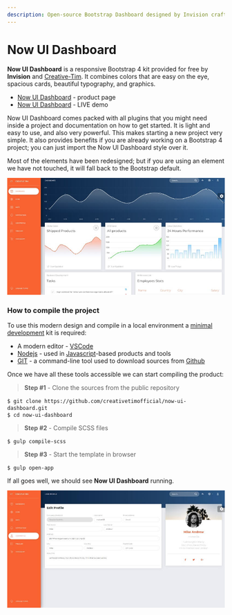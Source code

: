 ```yaml
---
description: Open-source Bootstrap Dashboard designed by Invision crafted by Creative-Tim
---
```


# Now UI Dashboard

**Now UI Dashboard** is a responsive Bootstrap 4 kit provided for free by **Invision** and [Creative-Tim](../partners/creative-tim.md). It combines colors that are easy on the eye, spacious cards, beautiful typography, and graphics. 

* [Now UI Dashboard](https://bit.ly/3oiWrWo) - product page
* [Now UI Dashboard](https://bit.ly/3tPYjaq) - LIVE demo

Now UI Dashboard comes packed with all plugins that you might need inside a project and documentation on how to get started. It is light and easy to use, and also very powerful. This makes starting a new project very simple. It also provides benefits if you are already working on a Bootstrap 4 project; you can just import the Now UI Dashboard style over it. 

Most of the elements have been redesigned; but if you are using an element we have not touched, it will fall back to the Bootstrap default.

![Now UI Dashboard - Free Template.](../../.gitbook/assets/now-ui-dashboard.jpg)



### How to compile the project

To use this modern design and compile in a local environment a [minimal development](../tutorials/minimal-programming-kit.md) kit is required:

* A modern editor - [VSCode](https://code.visualstudio.com/)
* [Nodejs](https://nodejs.org/en/) - used in [Javascript](https://developer.mozilla.org/en-US/docs/Web/JavaScript)-based products and tools 
* [GIT](https://git-scm.com/) - a command-line tool used to download sources from [Github](https://github.com/)

Once we have all these tools accessible we can start compiling the product:

> **Step \#1** - Clone the sources from the public repository

```text
$ git clone https://github.com/creativetimofficial/now-ui-dashboard.git
$ cd now-ui-dashboard
```

> **Step \#2** - Compile SCSS files

```text
$ gulp compile-scss
```

> **Step \#3** - Start the template in browser

```text
$ gulp open-app
```

If all goes well, we should see **Now UI Dashboard** running.

![Now UI Dashboard - User Page.](../../.gitbook/assets/now-ui-dashboard-user-profile.jpg)

